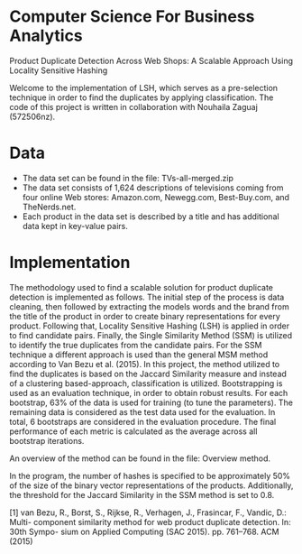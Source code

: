 # Computer Science For Business Analytics
Product Duplicate Detection Across Web Shops: A Scalable Approach Using Locality Sensitive Hashing

Welcome to the implementation of LSH, which serves as a pre-selection technique in order to find the duplicates by applying classification.
The code of this project is written in collaboration with Nouhaila Zaguaj (572506nz). 

# Data
- The data set can be found in the file: TVs-all-merged.zip
- The data set consists of 1,624 descriptions of televisions coming from four online Web stores: Amazon.com, Newegg.com, Best-Buy.com, and TheNerds.net.
- Each product in the data set is described by a title and has additional data kept in key-value pairs.

# Implementation
The methodology used to find a scalable solution for product duplicate detection is implemented as follows.
The initial step of the process is data cleaning, then followed by extracting the models words and the brand from the title of the product in order to create binary representations for every product. Following that, Locality Sensitive Hashing (LSH) is applied in order to find candidate pairs. Finally, the Single Similarity Method (SSM) is utilized to identify the true duplicates from the candidate pairs. For the SSM technique a different approach is used than the general MSM method according to Van Bezu et al. (2015). In this project, the method utilized to find the duplicates is based on the Jaccard Similarity measure and instead of a clustering based-approach, classification is utilized. 
Bootstrapping is used as an evaluation technique, in order to obtain robust results. For each bootstrap, 63% of the data is used for training (to tune the parameters). The remaining data is considered as the test data used for the evaluation. In total, 6 bootstraps are considered in the evaluation procedure. The final performance of each metric is calculated as the average across all bootstrap iterations.

An overview of the method can be found in the file: Overview method.

In the program, the number of hashes is specified to be approximately 50% of the size of the binary vector representations of the products. Additionally, the threshold for the Jaccard Similarity in the SSM method is set to 0.8. 


[1] van Bezu, R., Borst, S., Rijkse, R., Verhagen, J., Frasincar, F., Vandic, D.: Multi-
component similarity method for web product duplicate detection. In: 30th Sympo-
sium on Applied Computing (SAC 2015). pp. 761–768. ACM (2015)
